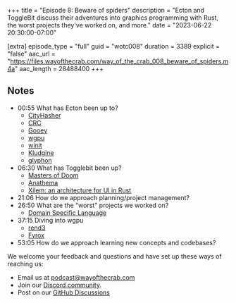 +++
title = "Episode 8: Beware of spiders"
description = "Ecton and ToggleBit discuss their adventures into graphics programming with Rust, the worst projects they've worked on, and more."
date = "2023-06-22 20:30:00-07:00"

[extra]
episode_type = "full"
guid = "wotc008"
duration = 3389
explicit = "false"
aac_url = "https://files.wayofthecrab.com/way_of_the_crab_008_beware_of_spiders.m4a"
aac_length = 28488400
+++

## Notes

- 00:55 What has Ecton been up to?
  - [CityHasher](https://github.com/khonsulabs/cityhasher)
  - [CRC](https://en.wikipedia.org/wiki/Cyclic_redundancy_check)
  - [Gooey](https://github.com/khonsulabs/gooey)
  - [wgpu](https://github.com/gfx-rs/wgpu)
  - [winit](https://github.com/rust-windowing/winit)
  - [Kludgine](https://github.com/khonsulabs/kludgine)
  - [glyphon](https://github.com/grovesNL/glyphon)
- 06:30 What has Togglebit been up?
  - [Masters of Doom](https://en.wikipedia.org/wiki/Masters_of_Doom)
  - [Anathema](https://github.com/togglebyte/anathema)
  - [Xilem: an architecture for UI in Rust](https://raphlinus.github.io/rust/gui/2022/05/07/ui-architecture.html)
- 21:06 How do we approach planning/project management?
- 26:50 What are the "worst" projects we worked on?
  - [Domain Specific Language](https://en.wikipedia.org/wiki/Domain-specific_language)
- 37:15 Diving into wgpu
  - [rend3](https://github.com/BVE-Reborn/rend3)
  - [Fyrox](https://github.com/FyroxEngine/Fyrox)
- 53:05 How do we approach learning new concepts and codebases?

We welcome your feedback and questions and have set up these ways of reaching us:

- Email us at [podcast@wayofthecrab.com](mailto:podcast@wayofthecrab.com)
- Join our [Discord community](https://discord.gg/gREMsW2uAd).
- Post on our [GitHub Discussions](https://github.com/WayOfTheCrab/podcast/discussions)
